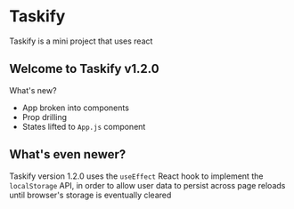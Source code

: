 # Taskify
Taskify is a mini project that uses react

## Welcome to Taskify v1.2.0
What's new? 
- App broken into components
- Prop drilling
- States lifted to ``App.js`` component

## What's even newer?
Taskify version 1.2.0  uses the ``useEffect`` React hook to implement the ``localStorage`` API, in order to allow user data to persist across page reloads until browser's storage is eventually cleared
